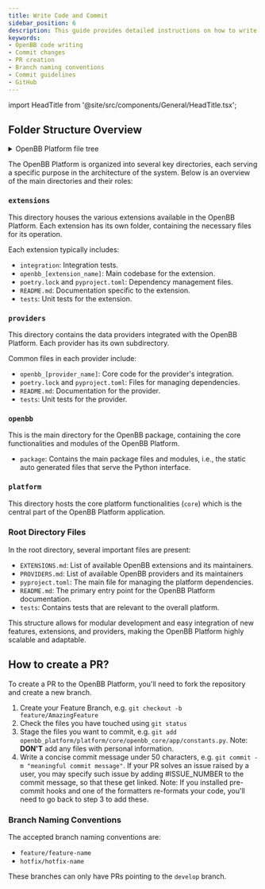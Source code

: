 ```yaml
---
title: Write Code and Commit
sidebar_position: 6
description: This guide provides detailed instructions on how to write code and commit changes for the OpenBB Platform. It covers the process of creating a PR, branch naming conventions, and important guidelines to follow when committing changes.
keywords:
- OpenBB code writing
- Commit changes
- PR creation
- Branch naming conventions
- Commit guidelines
- GitHub
---
```


import HeadTitle from '@site/src/components/General/HeadTitle.tsx';

<HeadTitle title="Write Code and Commit - Contributor Guidelines - Development | OpenBB Platform Docs" />

## Folder Structure Overview

<details>
<summary>OpenBB Platform file tree</summary>

```bash
├── extensions
│   ├── charting
│   │   ├── __init__.py
│   │   ├── integration
│   │   ├── openbb_charting
│   │   ├── pyproject.toml
│   │   ├── README.md
│   │   └── tests
│   ├── crypto
│   │   ├── integration
│   │   ├── openbb_crypto
│   │   ├── poetry.lock
│   │   ├── pyproject.toml
│   │   ├── README.md
│   │   └── tests
│   ├── currency
│   │   ├── integration
│   │   ├── openbb_currency
│   │   ├── poetry.lock
│   │   ├── pyproject.toml
│   │   ├── README.md
│   │   └── tests

 ...

├── providers
│   ├── alpha_vantage
│   │   ├── __init__.py
│   │   ├── openbb_alpha_vantage
│   │   ├── poetry.lock
│   │   ├── pyproject.toml
│   │   ├── README.md
│   │   └── tests
│   ├── benzinga
│   │   ├── dist
│   │   ├── __init__.py
│   │   ├── openbb_benzinga
│   │   ├── poetry.lock
│   │   ├── pyproject.toml
│   │   ├── README.md
│   │   └── tests

 ...

├── openbb
│   ├── __init__.py
│   ├── package

├── platform
│   ├── core
│   │   ├── integration
│   │   ├── openbb_core
│   │   │   ├── api
│   │   │   ├── app
│   │   ├── poetry.lock
│   │   ├── pyproject.toml
│   │   ├── README.md
│   │   └── tests
│   │  
│   └── provider
│       ├── openbb_provider
│       ├── poetry.lock
│       ├── pyproject.toml
│       ├── README.md
│       └── tests

├── EXTENSIONS.md
├── integration
├── PROVIDERS.md
├── pyproject.toml
├── README.md
└── tests

```

</details>

The OpenBB Platform is organized into several key directories, each serving a specific purpose in the architecture of the system. Below is an overview of the main directories and their roles:

### `extensions`

This directory houses the various extensions available in the OpenBB Platform. Each extension has its own folder, containing the necessary files for its operation.

Each extension typically includes:

- `integration`: Integration tests.
- `openbb_[extension_name]`: Main codebase for the extension.
- `poetry.lock` and `pyproject.toml`: Dependency management files.
- `README.md`: Documentation specific to the extension.
- `tests`: Unit tests for the extension.

### `providers`

This directory contains the data providers integrated with the OpenBB Platform. Each provider has its own subdirectory.

Common files in each provider include:

- `openbb_[provider_name]`: Core code for the provider's integration.
- `poetry.lock` and `pyproject.toml`: Files for managing dependencies.
- `README.md`: Documentation for the provider.
- `tests`: Unit tests for the provider.

### `openbb`

This is the main directory for the OpenBB package, containing the core functionalities and modules of the OpenBB Platform.

- `package`: Contains the main package files and modules, i.e., the static auto generated files that serve the Python interface.

### `platform`

This directory hosts the core platform functionalities (`core`) which is the central part of the OpenBB Platform application.

### Root Directory Files

In the root directory, several important files are present:

- `EXTENSIONS.md`: List of available OpenBB extensions and its maintainers.
- `PROVIDERS.md`: List of available OpenBB providers and its maintainers
- `pyproject.toml`: The main file for managing the platform dependencies.
- `README.md`: The primary entry point for the OpenBB Platform documentation.
- `tests`: Contains tests that are relevant to the overall platform.

This structure allows for modular development and easy integration of new features, extensions, and providers, making the OpenBB Platform highly scalable and adaptable.

## How to create a PR?

To create a PR to the OpenBB Platform, you'll need to fork the repository and create a new branch.

1. Create your Feature Branch, e.g. `git checkout -b feature/AmazingFeature`
2. Check the files you have touched using `git status`
3. Stage the files you want to commit, e.g.
   `git add openbb_platform/platform/core/openbb_core/app/constants.py`.
   Note: **DON'T** add any files with personal information.
4. Write a concise commit message under 50 characters, e.g. `git commit -m "meaningful commit message"`. If your PR
   solves an issue raised by a user, you may specify such issue by adding #ISSUE_NUMBER to the commit message, so that
   these get linked. Note: If you installed pre-commit hooks and one of the formatters re-formats your code, you'll need
   to go back to step 3 to add these.

### Branch Naming Conventions

The accepted branch naming conventions are:

- `feature/feature-name`
- `hotfix/hotfix-name`

These branches can only have PRs pointing to the `develop` branch.
